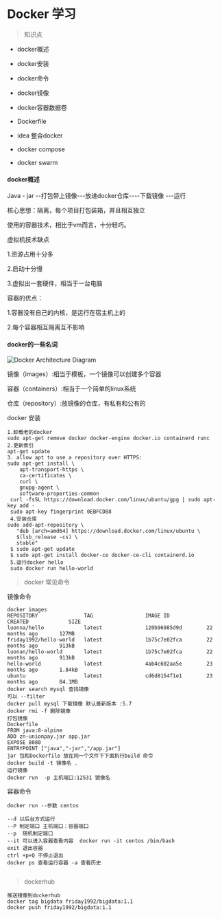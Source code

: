 # Docker 学习

> 知识点

- docker概述

- docker安装

- docker命令

- docker镜像

- docker容器数据卷

- Dockerfile

- idea 整合docker

- docker compose

- docker swarm

  

#### docker概述

Java - jar --打包带上镜像---放进docker仓库----下载镜像 ---运行

核心思想：隔离，每个项目打包装箱，并且相互独立

使用的容器技术，相比于vm而言，十分轻巧。

虚拟机技术缺点

1.资源占用十分多

2.启动十分慢

3.虚拟出一套硬件，相当于一台电脑

容器的优点：

1.容器没有自己的内核，是运行在宿主机上的

2.每个容器相互隔离互不影响

#### docker的一些名词

![Docker Architecture Diagram](https://docs.docker.com/engine/images/architecture.svg)



镜像（images）:相当于模板，一个镜像可以创建多个容器

容器（containers）:相当于一个简单的linux系统

仓库（repository）:放镜像的仓库，有私有和公有的

docker 安装

```
1.卸载老的docker
sudo apt-get remove docker docker-engine docker.io containerd runc
2.更新索引
apt-get update
3. allow apt to use a repository over HTTPS:
sudo apt-get install \
    apt-transport-https \
    ca-certificates \
    curl \
    gnupg-agent \
    software-properties-common
 curl -fsSL https://download.docker.com/linux/ubuntu/gpg | sudo apt-key add -
 sudo apt-key fingerprint 0EBFCD88
 4.安装仓库
sudo add-apt-repository \
   "deb [arch=amd64] https://download.docker.com/linux/ubuntu \
   $(lsb_release -cs) \
   stable"
 $ sudo apt-get update
 $ sudo apt-get install docker-ce docker-ce-cli containerd.io
 5.运行docker hello 
 sudo docker run hello-world
```

> docker 常见命令

镜像命令

```
docker images
REPOSITORY               TAG                 IMAGE ID            CREATED             SIZE
luonna/hello             latest              120b96985d9d        22 months ago       127MB
friday1992/hello-world   latest              1b75c7e02fca        22 months ago       913kB
luonan/hello-world       latest              1b75c7e02fca        22 months ago       913kB
hello-world              latest              4ab4c602aa5e        23 months ago       1.84kB
ubuntu                   latest              cd6d8154f1e1        23 months ago       84.1MB
docker search mysql 查找镜像
可以 --filter
docker pull mysql 下载镜像 默认最新版本 :5.7
docker rmi -f 删除镜像
打包镜像
Dockerfile 
FROM java:8-alpine
ADD zn-unionpay.jar app.jar
EXPOSE 8080
ENTRYPOINT ["java","-jar","/app.jar"]
jar 包和Dockerfile 放在同一个文件下下面执行build 命令
docker build -t 镜像名 .
运行镜像
docker run  -p 主机端口:12531 镜像名
```

容器命令

```
docker run --参数 centos

--d 以后台方式运行
--P 制定端口 主机端口：容器端口
--p  随机制定端口
--it 可以进入容器查看内容  docker run -it centos /bin/bash
exit 退出容器
ctrl +p+Q 不停止退出
docker ps 查看运行容器 -a 查看历史


```

> dockerhub

```
推送镜像到dockerhub
docker tag bigdata friday1992/bigdata:1.1
docker push friday1992/bigdata:1.1

```

